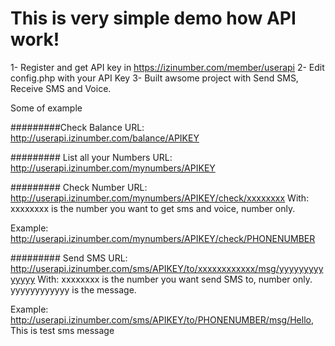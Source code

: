# This is very simple demo how API work!

1- Register and get API key in https://izinumber.com/member/userapi
2- Edit config.php with your API Key
3- Built awsome project with Send SMS, Receive SMS and Voice.


Some of example

#########Check Balance
URL: http://userapi.izinumber.com/balance/APIKEY


######### List all your Numbers
URL: http://userapi.izinumber.com/mynumbers/APIKEY


######### Check Number
URL: http://userapi.izinumber.com/mynumbers/APIKEY/check/xxxxxxxx 
With: xxxxxxxx is the number you want to get sms and voice, number only. 

Example: 
http://userapi.izinumber.com/mynumbers/APIKEY/check/PHONENUMBER


######### Send SMS
URL: http://userapi.izinumber.com/sms/APIKEY/to/xxxxxxxxxxxx/msg/yyyyyyyyyyyyyy 
With: xxxxxxxx is the number you want send SMS to, number only. 
yyyyyyyyyyyy is the message. 

Example: 
http://userapi.izinumber.com/sms/APIKEY/to/PHONENUMBER/msg/Hello, This is test sms message